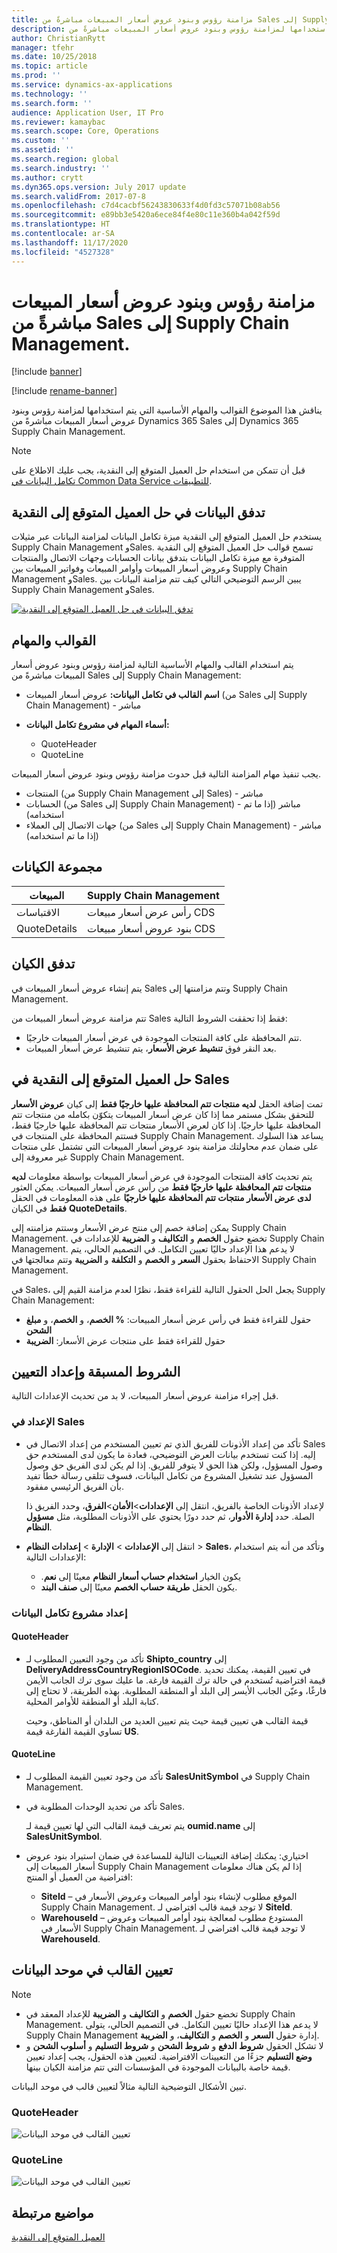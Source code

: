 ```yaml
---
title: مزامنة رؤوس وبنود عروض أسعار المبيعات مباشرةً من Sales إلى Supply Chain Management.
description: يناقش هذا الموضوع القوالب والمهام الأساسية التي يتم استخدامها لمزامنة رؤوس وبنود عروض أسعار المبيعات مباشرةً من Dynamics 365 Sales إلى Dynamics 365 Supply Chain Management.
author: ChristianRytt
manager: tfehr
ms.date: 10/25/2018
ms.topic: article
ms.prod: ''
ms.service: dynamics-ax-applications
ms.technology: ''
ms.search.form: ''
audience: Application User, IT Pro
ms.reviewer: kamaybac
ms.search.scope: Core, Operations
ms.custom: ''
ms.assetid: ''
ms.search.region: global
ms.search.industry: ''
ms.author: crytt
ms.dyn365.ops.version: July 2017 update
ms.search.validFrom: 2017-07-8
ms.openlocfilehash: c7d4cacbf56243830633f4d0fd3c57071b08ab56
ms.sourcegitcommit: e89bb3e5420a6ece84f4e80c11e360b4a042f59d
ms.translationtype: HT
ms.contentlocale: ar-SA
ms.lasthandoff: 11/17/2020
ms.locfileid: "4527328"
---
```

# <a name="synchronize-sales-quotation-headers-and-lines-directly-from-sales-to-supply-chain-management"></a>مزامنة رؤوس وبنود عروض أسعار المبيعات مباشرةً من Sales إلى Supply Chain Management.

[!include [banner](../includes/banner.md)]

[!include [rename-banner](~/includes/cc-data-platform-banner.md)]

يناقش هذا الموضوع القوالب والمهام الأساسية التي يتم استخدامها لمزامنة رؤوس وبنود عروض أسعار المبيعات مباشرةً من Dynamics 365 Sales إلى Dynamics 365 Supply Chain Management.

> [!NOTE]
> قبل أن تتمكن من استخدام حل العميل المتوقع إلى النقدية، يجب عليك الاطلاع على [تكامل البيانات في Common Data Service للتطبيقات‏‎](https://docs.microsoft.com/powerapps/administrator/data-integrator).

## <a name="data-flow-in-prospect-to-cash"></a>تدفق البيانات في حل العميل المتوقع إلى النقدية

يستخدم حل العميل المتوقع إلى النقدية ميزة تكامل البيانات لمزامنة البيانات عبر مثيلات Supply Chain Management وSales. تسمح قوالب حل العميل المتوقع إلى النقدية المتوفرة مع ميزة تكامل البيانات بتدفق بيانات الحسابات وجهات الاتصال والمنتجات وعروض أسعار المبيعات وأوامر المبيعات وفواتير المبيعات بين Supply Chain Management وSales. يبين الرسم التوضيحي التالي كيف تتم مزامنة البيانات بين Supply Chain Management وSales.

[![تدفق البيانات في حل العميل المتوقع إلى النقدية](./media/prospect-to-cash-data-flow.png)](./media/prospect-to-cash-data-flow.png)

## <a name="template-and-tasks"></a>القوالب والمهام

يتم استخدام القالب والمهام الأساسية التالية لمزامنة رؤوس وبنود عروض أسعار المبيعات مباشرةً من Sales إلى Supply Chain Management:

- **اسم القالب في تكامل البيانات:** عروض أسعار المبيعات (من Sales إلى Supply Chain Management) - مباشر
- **أسماء المهام في مشروع تكامل البيانات:**

    - QuoteHeader
    - QuoteLine

يجب تنفيذ مهام المزامنة التالية قبل حدوث مزامنة رؤوس وبنود عروض أسعار المبيعات.

- المنتجات (من Supply Chain Management إلى Sales) - مباشر
- الحسابات (من Sales إلى Supply Chain Management) - مباشر (إذا ما تم استخدامه)
- جهات الاتصال إلى العملاء (من Sales إلى Supply Chain Management) - مباشر (إذا ما تم استخدامه)

## <a name="entity-set"></a>مجموعة الكيانات

| ال‏‏مبيعات        | Supply Chain Management     |
|--------------|----------------------------|
| الاقتباسات       | رأس عرض أسعار مبيعات CDS |
| QuoteDetails | بنود عروض أسعار مبيعات CDS  |

## <a name="entity-flow"></a>تدفق الكيان

يتم إنشاء عروض أسعار المبيعات في Sales وتتم مزامنتها إلى Supply Chain Management.

تتم مزامنة عروض أسعار المبيعات من Sales فقط إذا تحققت الشروط التالية:

- تتم المحافظة على كافة المنتجات الموجودة في عرض أسعار المبيعات خارجيًا.
- بعد النقر فوق **تنشيط عرض الأسعار**، يتم تنشيط عرض أسعار المبيعات.

## <a name="prospect-to-cash-solution-for-sales"></a>حل العميل المتوقع إلى النقدية في Sales

تمت إضافة الحقل **لديه منتجات تتم المحافظة عليها خارجيًا فقط** إلى كيان **عروض الأسعار** للتحقق بشكل مستمر مما إذا كان عرض أسعار المبيعات يتكوّن بكامله من منتجات تتم المحافظة عليها خارجيًا. إذا كان لعرض الأسعار منتجات تتم المحافظة عليها خارجيًا فقط، فستتم المحافظة على المنتجات في Supply Chain Management. يساعد هذا السلوك على ضمان عدم محاولتك مزامنة بنود عروض أسعار المبيعات التي تشتمل على منتجات غير معروفة إلى Supply Chain Management.

يتم تحديث كافة المنتجات الموجودة في عرض أسعار المبيعات بواسطة معلومات **لديه منتجات تتم المحافظة عليها خارجيًا فقط** من رأس عرض أسعار المبيعات. يمكن العثور على هذه المعلومات في الحقل **‎لدى عرض الأسعار منتجات تتم المحافظة عليها خارجيًا فقط** في الكيان **QuoteDetails**.

يمكن إضافة خصم إلى منتج عرض الأسعار وستتم مزامنته إلى Supply Chain Management. تخضع حقول **الخصم** و **التكاليف** و **الضريبة** للإعدادات في Supply Chain Management. لا يدعم هذا الإعداد حاليًا تعيين التكامل. في التصميم الحالي، يتم الاحتفاظ بحقول **السعر** و **الخصم** و **التكلفة** و **الضريبة** وتتم معالجتها في Supply Chain Management.

في Sales، يجعل الحل الحقول التالية للقراءة فقط، نظرًا لعدم مزامنة القيم إلى Supply Chain Management:

- حقول للقراءة فقط في رأس عرض أسعار المبيعات: **% الخصم‬**، و **الخصم‬**، و **مبلغ الشحن**
- حقول للقراءة فقط على منتجات عرض الأسعار: **الضريبة**

## <a name="preconditions-and-mapping-setup"></a>الشروط المسبقة وإعداد التعيين

قبل إجراء مزامنة عروض أسعار المبيعات، لا بد من تحديث الإعدادات التالية.

### <a name="setup-in-sales"></a>الإعداد في Sales

- تأكد من إعداد الأذونات للفريق الذي تم تعيين المستخدم من إعداد الاتصال في Sales إليه. إذا كنت تستخدم بيانات العرض التوضيحي، فعادة ما يكون لدى المستخدم حق وصول المسؤول، ولكن هذا الحق لا يتوفر للفريق. إذا لم يكن لدى الفريق حق وصول المسؤول عند تشغيل المشروع من تكامل البيانات، فسوف تتلقى رسالة خطأ تفيد بأن الفريق الرئيسي مفقود.

    لإعداد الأذونات الخاصة بالفريق، انتقل إلى **الإعدادات**&gt;**الأمان**&gt;**الفرق**، وحدد الفريق ذا الصلة. حدد **إدارة الأدوار**، ثم حدد دورًا يحتوي على الأذونات المطلوبة، مثل **مسؤول النظام**.

- انتقل إلى **الإعدادات** &gt; **الإدارة** &gt; **إعدادات النظام** &gt; **Sales**‎، وتأكد من أنه يتم استخدام الإعدادات التالية:

    - يكون الخيار **‬‏‫استخدام حساب أسعار النظام** معينًا إلى **نعم**.
    - يكون الحقل **طريقة حساب الخصم** معينًا إلى **صنف البند**.

### <a name="setup-in-the-data-integration-project"></a>إعداد مشروع تكامل البيانات

#### <a name="quoteheader"></a>QuoteHeader

- تأكد من وجود التعيين المطلوب لـ **Shipto\_country** إلى **DeliveryAddressCountryRegionISOCode**. في تعيين القيمة، يمكنك تحديد قيمة افتراضية تُستخدم في حالة ترك القيمة فارغة. ما عليك سوى ترك الجانب الأيمن فارغًا، وعيّن الجانب الأيسر إلى البلد أو المنطقة المطلوبة. بهذه الطريقة، لا تحتاج إلى كتابة البلد أو المنطقة للأوامر المحلية.

    قيمة القالب هي تعيين قيمة حيث يتم تعيين العديد من البلدان أو المناطق، وحيث تساوي القيمة الفارغة قيمة **US**.

#### <a name="quoteline"></a>QuoteLine

- تأكد من وجود تعيين القيمة المطلوب لـ **SalesUnitSymbol** في Supply Chain Management.
- تأكد من تحديد الوحدات المطلوبة في Sales.

    يتم تعريف قيمة القالب التي لها تعيين قيمة لـ **oumid.name** إلى **SalesUnitSymbol**.

- اختياري: يمكنك إضافة التعيينات التالية للمساعدة في ضمان استيراد بنود عروض أسعار المبيعات إلى Supply Chain Management إذا لم يكن هناك معلومات افتراضية من العميل أو المنتج:

    - **SiteId** – الموقع مطلوب لإنشاء بنود أوامر المبيعات وعروض الأسعار في Supply Chain Management. لا توجد قيمة قالب افتراضي لـ **SiteId**.
    - **WarehouseId** – المستودع مطلوب لمعالجة بنود أوامر المبيعات وعروض الأسعار في Supply Chain Management. لا توجد قيمة قالب افتراضي لـ **WarehouseId‎**.

## <a name="template-mapping-in-data-integrator"></a>تعيين القالب في موحد البيانات

> [!NOTE]
> - تخضع حقول **الخصم** و **التكاليف** و **الضريبة** للإعداد المعقد في Supply Chain Management. لا يدعم هذا الإعداد حاليًا تعيين التكامل. في التصميم الحالي، يتولى Supply Chain Management إدارة حقول **السعر** و **الخصم** و **التكاليف**، و **الضريبة**.
> - لا تشكل الحقول **شروط الدفع** و **شروط الشحن** و **شروط التسليم** و **أسلوب الشحن** و **وضع التسليم** جزءًا من التعيينات الافتراضية. لتعيين هذه الحقول، يجب إعداد تعيين قيمة خاصة بالبيانات الموجودة في المؤسسات التي تتم مزامنة الكيان بينها.

تبين الأشكال التوضيحية التالية مثالاً لتعيين قالب في موحد البيانات.

### <a name="quoteheader"></a>QuoteHeader

![تعيين القالب في موحد البيانات](./media/sales-quotation-direct-template-mapping-data-integrator-1.png)

### <a name="quoteline"></a>QuoteLine

![تعيين القالب في موحد البيانات](./media/sales-quotation-direct-template-mapping-data-integrator-2.png)

## <a name="related-topics"></a>مواضيع مرتبطة

[العميل المتوقع إلى النقدية](prospect-to-cash.md)

